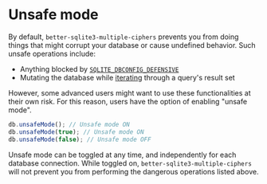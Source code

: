 # Unsafe mode

By default, `better-sqlite3-multiple-ciphers` prevents you from doing things that might corrupt your database or cause undefined behavior. Such unsafe operations include:

- Anything blocked by [`SQLITE_DBCONFIG_DEFENSIVE`](https://www.sqlite.org/c3ref/c_dbconfig_defensive.html#sqlitedbconfigdefensive)
- Mutating the database while [iterating](https://github.com/JoshuaWise/better-sqlite3/blob/master/docs/api.md#iteratebindparameters---iterator) through a query's result set

However, some advanced users might want to use these functionalities at their own risk. For this reason, users have the option of enabling "unsafe mode".

```js
db.unsafeMode(); // Unsafe mode ON
db.unsafeMode(true); // Unsafe mode ON
db.unsafeMode(false); // Unsafe mode OFF
```

Unsafe mode can be toggled at any time, and independently for each database connection. While toggled on, `better-sqlite3-multiple-ciphers` will not prevent you from performing the dangerous operations listed above.
